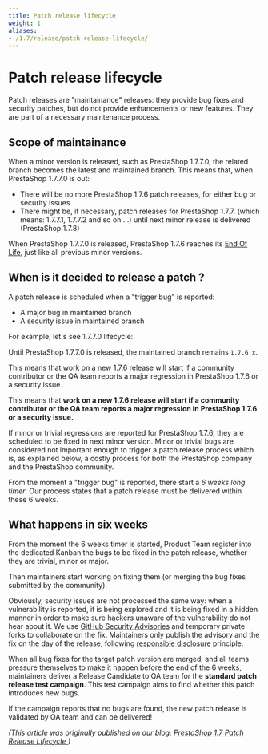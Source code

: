 ```yaml
---
title: Patch release lifecycle
weight: 1
aliases:
- /1.7/release/patch-release-lifecycle/
---
```


# Patch release lifecycle

Patch releases are "maintainance" releases: they provide bug fixes and security patches, but do not provide enhancements or new features. They are part of a necessary maintenance process.

## Scope of maintainance

When a minor version is released, such as PrestaShop 1.7.7.0, the related branch becomes the latest and maintained branch.
This means that, when PrestaShop 1.7.7.0 is out:

- There will be no more PrestaShop 1.7.6 patch releases, for either bug or security issues
- There might be, if necessary, patch releases for PrestaShop 1.7.7. (which means: 1.7.7.1, 1.7.7.2 and so on ...) until next minor release is delivered (PrestaShop 1.7.8)

When PrestaShop 1.7.7.0 is released, PrestaShop 1.7.6 reaches its [End Of Life](https://en.wikipedia.org/wiki/End-of-life_(product)), just like all previous minor versions.

## When is it decided to release a patch ?

A patch release is scheduled when a "trigger bug" is reported:

- A major bug in maintained branch
- A security issue in maintained branch

For example, let's see 1.7.7.0 lifecycle:

Until PrestaShop 1.7.7.0 is released, the maintained branch remains `1.7.6.x`.

This means that work on a new 1.7.6 release will start if a community contributor or the QA team reports a major regression in PrestaShop 1.7.6 or a security issue.

This means that **work on a new 1.7.6 release will start if a community contributor or the QA team reports a major regression in PrestaShop 1.7.6 or a security issue.**

If minor or trivial regressions are reported for PrestaShop 1.7.6, they are scheduled to be fixed in next minor version. Minor or trivial bugs are considered not important enough to trigger a patch release process which is, as explained below, a costly process for both the PrestaShop company and the PrestaShop community.

From the moment a "trigger bug" is reported, there start a *6 weeks long timer*. Our process states that a patch release must be delivered within these 6 weeks.

## What happens in six weeks

From the moment the 6 weeks timer is started, Product Team register into the dedicated Kanban the bugs to be fixed in the patch release, whether they are trivial, minor or major.

Then maintainers start working on fixing them (or merging the bug fixes submitted by the community).

Obviously, security issues are not processed the same way: when a vulnerability is reported, it is being explored and it is being fixed in a hidden manner in order to make sure hackers unaware of the vulnerability do not hear about it. We use [GitHub Security Advisories](https://help.github.com/en/github/managing-security-vulnerabilities/about-github-security-advisories) and temporary private forks to collaborate on the fix. Maintainers only publish the advisory and the fix on the day of the release, following [responsible disclosure](https://en.wikipedia.org/wiki/Responsible_disclosure) principle.

When all bug fixes for the target patch version are merged, and all teams pressure themselves to make it happen before the end of the 6 weeks, maintainers deliver a Release Candidate to QA team for the **standard patch release test campaign**. This test campaign aims to find whether this patch introduces new bugs.

If the campaign reports that no bugs are found, the new patch release is validated by QA team and can be delivered!


_(This article was originally published on our blog: [PrestaShop 1.7 Patch Release Lifecycle
](https://build.prestashop.com/news/ps17-minor-release-lifecycle/))_
